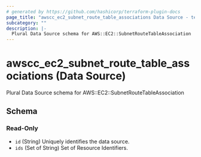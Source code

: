```yaml
---
# generated by https://github.com/hashicorp/terraform-plugin-docs
page_title: "awscc_ec2_subnet_route_table_associations Data Source - terraform-provider-awscc"
subcategory: ""
description: |-
  Plural Data Source schema for AWS::EC2::SubnetRouteTableAssociation
---
```


# awscc_ec2_subnet_route_table_associations (Data Source)

Plural Data Source schema for AWS::EC2::SubnetRouteTableAssociation



<!-- schema generated by tfplugindocs -->
## Schema

### Read-Only

- `id` (String) Uniquely identifies the data source.
- `ids` (Set of String) Set of Resource Identifiers.
